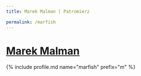 ```yaml
---
title: Marek Malman | Patromierz

permalink: /marfish
---
```


# [Marek Malman](https://patronite.pl/marfish)

{% include profile.md name="marfish" prefix="m" %}
